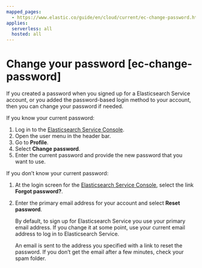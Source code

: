 ```yaml
---
mapped_pages:
  - https://www.elastic.co/guide/en/cloud/current/ec-change-password.html
applies:
  serverless: all
  hosted: all
---
```


# Change your password [ec-change-password]

If you created a password when you signed up for a Elasticsearch Service account, or you added the password-based login method to your account, then you can change your password if needed.

If you know your current password:

1. Log in to the [Elasticsearch Service Console](https://cloud.elastic.co?page=docs&placement=docs-body).
2. Open the user menu in the header bar.
3. Go to **Profile**.
4. Select **Change password**.
5. Enter the current password and provide the new password that you want to use.

If you don’t know your current password:

1. At the login screen for the [Elasticsearch Service Console](https://cloud.elastic.co?page=docs&placement=docs-body), select the link **Forgot password?**.
2. Enter the primary email address for your account and select **Reset password**.

    By default, to sign up for Elasticsearch Service you use your primary email address. If you change it at some point, use your current email address to log in to Elasticsearch Service.

    An email is sent to the address you specified with a link to reset the password. If you don’t get the email after a few minutes, check your spam folder.


